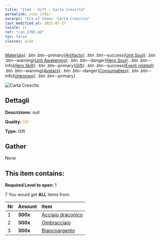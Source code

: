 ```yaml
---
title: "Item - Gift - Carta Crescita"
permalink: /con_1702/
excerpt: "Era of Chaos  Carta Crescita"
last_modified_at: 2021-07-27
locale: it
ref: "con_1702.md"
toc: false
classes: wide
---
```

 [Materials](/ItemsIT/){: .btn .btn--primary}[Artifacts](/ItemsIT/Artifacts/){: .btn .btn--success}[Unit Soul](/ItemsIT/UnitSoul/){: .btn .btn--warning}[Unit Awakening](/ItemsIT/UnitAwakening/){: .btn .btn--danger}[Hero Soul](/ItemsIT/HeroSoul/){: .btn .btn--info}[Hero Skill](/ItemsIT/HeroSkill/){: .btn .btn--primary}[Gift](/ItemsIT/Gift/){: .btn .btn--success}[Event related](/ItemsIT/Events/){: .btn .btn--warning}[Avatars](/ItemsIT/Avatars/){: .btn .btn--danger}[Consumables](/ItemsIT/Consumables/){: .btn .btn--info}[Unknown](/ItemsIT/Unknown/){: .btn .btn--primary}

 ![Carta Crescita](/images/t/i_907318.png)

## Dettagli
 **Descrizione:** null

 **Quality:** <span style="color: #FF8C00">OK</span>

 **Type:** Gift

## Gather

  None

## This item contains:

 **Required Level to open:** 1

 7 You would get **ALL** items  from:

  | Nr | Amount |     Item    |
  |:---|:-------|:------------|
  | 1 |  **300x** | [Acciaio draconico](/ItemsIT/con_880/) |  | 
  | 2 |  **300x** | [Ombracciaio](/ItemsIT/con_881/) |  | 
  | 3 |  **300x** | [Biancoargento](/ItemsIT/con_882/) |  | 
